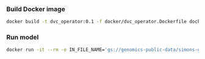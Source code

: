 ### Build Docker image
```bash
docker build -t dvc_operator:0.1 -f docker/dvc_operator.Dockerfile docker
```

### Run model
```bash
docker run -it --rm -e IN_FILE_NAME='gs://genomics-public-data/simons-genome-diversity-project/reports/Simons_Genome_Diversity_Project_sample_reference_results.csv'  dvc_operator:0.1
```

